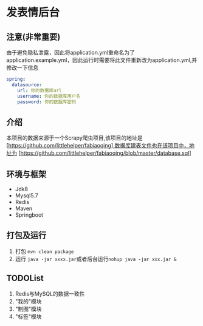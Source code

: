 # 发表情后台

## 注意(非常重要)
由于避免隐私泄露，因此将application.yml重命名为了application.example.yml，因此运行时需要将此文件重新改为application.yml,并修改一下信息
```yaml
spring:
  datasource:
    url: 你的数据库url
    username: 你的数据库用户名
    password: 你的数据库密码
```
## 介绍
本项目的数据来源于一个Scrapy爬虫项目,该项目的地址是[https://github.com/littlehelper/fabiaoqing],数据库建表文件也在该项目中，地址为
[https://github.com/littlehelper/fabiaoqing/blob/master/database.sql]

## 环境与框架
* Jdk8
* Mysql5.7
* Redis
* Maven
* Springboot

## 打包及运行

1. 打包
`mvn clean package`
2. 运行
`java -jar xxxx.jar`或者后台运行`nohup java -jar xxx.jar &`

## TODOList
1. Redis与MySQL的数据一致性
2. "我的"模块
3. "制图"模块
4. "标签"模块
